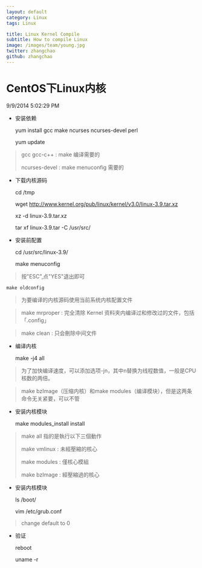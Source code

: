 ```yaml
---
layout: default
category: Linux
tags: Linux

title: Linux Kernel Compile
subtitle: How to compile Linux
image: /images/team/young.jpg
twitter: zhangchao
github: zhangchao
---
```


# CentOS下Linux内核 #

9/9/2014 5:02:29 PM 

- 安装依赖


    yum install gcc make ncurses ncurses-devel perl

    yum update
    
> gcc gcc-c++  : make 编译需要的
> 
> ncurses-devel : make menuconfig 需要的

 
- 下载内核源码

    cd /tmp

    wget http://www.kernel.org/pub/linux/kernel/v3.0/linux-3.9.tar.xz

    xz -d linux-3.9.tar.xz

    tar xf linux-3.9.tar -C /usr/src/
    

- 安装前配置

    cd /usr/src/linux-3.9/

    make menuconfig


> 按"ESC",点"YES"退出即可

    make oldconfig


> 为要编译的内核源码使用当前系统内核配置文件


> make mrproper : 完全清除 Kernel 资料夹内编译过和修改过的文件，包括「.config」

> make clean : 只会刪除中间文件


- 编译内核
 
	make -j4 all

> 为了加快编译速度，可以添加选项-jn，其中n替换为线程数值，一般是CPU核数的两倍。
 
> make bzImage（压缩内核）和make modules（编译模块），但是这两条命令无关紧要，可以不管

- 安装内核模块

	make modules_install install
 
> make all 指的是執行以下三個動作
>  
> make vmlinux : 未經壓縮的核心
> 
> make modules : 僅核心模組
> 
> make bzImage : 經壓縮過的核心

- 安装内核模块

	ls /boot/

	vim /etc/grub.conf

> change default to 0  
   
- 验证

	reboot

	uname -r
